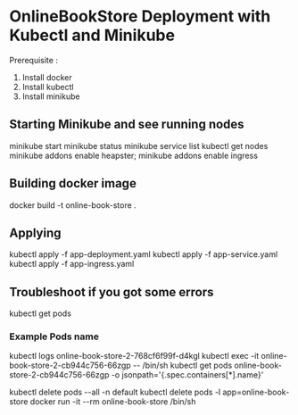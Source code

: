 # OnlineBookStore Deployment with Kubectl and Minikube
Prerequisite : 
1. Install docker
2. Install kubectl
3. Install minikube

## Starting Minikube and see running nodes
minikube start
minikube status
minikube service list
kubectl get nodes
minikube addons enable heapster; minikube addons enable ingress

## Building docker image
docker build -t online-book-store .

## Applying
kubectl apply -f app-deployment.yaml
kubectl apply -f app-service.yaml
kubectl apply -f app-ingress.yaml

## Troubleshoot if you got some errors
kubectl get pods

### Example Pods name
kubectl logs online-book-store-2-768cf6f99f-d4kgl
kubectl exec -it online-book-store-2-cb944c756-66zgp -- /bin/sh
kubectl get pods online-book-store-2-cb944c756-66zgp -o jsonpath='{.spec.containers[*].name}'

kubectl delete pods --all -n default
kubectl delete pods -l app=online-book-store
docker run -it --rm online-book-store /bin/sh
